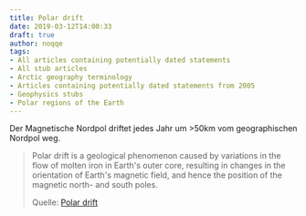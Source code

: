```yaml
---
title: Polar drift
date: 2019-03-12T14:00:33
draft: true
author: noqqe
tags:
- All articles containing potentially dated statements
- All stub articles
- Arctic geography terminology
- Articles containing potentially dated statements from 2005
- Geophysics stubs
- Polar regions of the Earth
---
```


Der Magnetische Nordpol driftet jedes Jahr um >50km vom geographischen
Nordpol weg.

> Polar drift is a geological phenomenon caused by variations in the flow of
> molten iron in Earth's outer core, resulting in changes in the orientation of
> Earth's magnetic field, and hence the position of the magnetic north- and
> south poles.
>
> Quelle: [Polar drift](https://en.wikipedia.org/wiki/Polar_drift)
